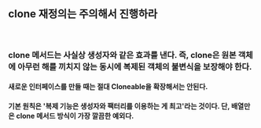 ## clone 재정의는 주의해서 진행하라

<br>

### clone 메서드는 사실상 생성자와 같은 효과를 낸다. 즉, clone은 원본 객체에 아무런 해를 끼치지 않는 동시에 복제된 객체의 불변식을 보장해야 한다.
#### 새로운 인터페이스를 만들 때는 절대 Cloneable을 확장해서는 안된다.
#### 기본 원칙은 '복제 기능은 생성자와 팩터리를 이용하는 게 최고'라는 것이다. 단, 배열만은 clone 메서드 방식이 가장 깔끔한 예외다.
